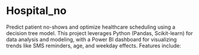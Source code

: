# Hospital_no
Predict patient no-shows and optimize healthcare scheduling using a decision tree model. This project leverages Python (Pandas, Scikit-learn) for data analysis and modeling, with a Power BI dashboard for visualizing trends like SMS reminders, age, and weekday effects. Features include:
